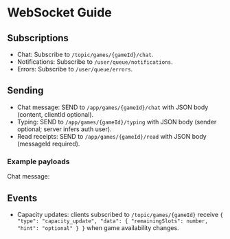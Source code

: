 # WebSocket Guide

## Subscriptions

- Chat: Subscribe to `/topic/games/{gameId}/chat`.
- Notifications: Subscribe to `/user/queue/notifications`.
- Errors: Subscribe to `/user/queue/errors`.

## Sending

- Chat message: SEND to `/app/games/{gameId}/chat` with JSON body (content, clientId optional).
- Typing: SEND to `/app/games/{gameId}/typing` with JSON body (sender optional; server infers auth user).
- Read receipts: SEND to `/app/games/{gameId}/read` with JSON body (messageId required).

### Example payloads

Chat message:

## Events

- Capacity updates: clients subscribed to `/topic/games/{gameId}` receive `{ "type": "capacity_update", "data": { "remainingSlots": number, "hint": "optional" } }` when game availability changes.
